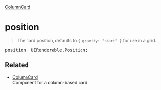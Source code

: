 [ColumnCard](ColumnCard.md)

# position

> The card position, defaults to `{ gravity: "start" }` for use in a grid.

<pre class="docgen_signature">position: UIRenderable.Position;</pre>

## Related

- [<!--{ref:class}-->ColumnCard](ColumnCard.md) \
    Component for a column-based card.
